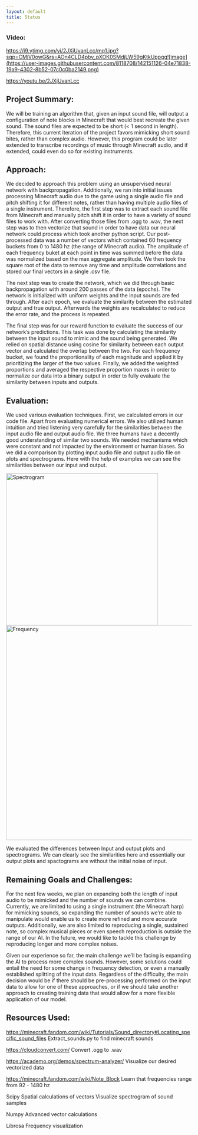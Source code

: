 ```yaml
---
layout: default
title: Status
---
```


### Video:
https://i9.ytimg.com/vi/2JXjUvanLcc/mq1.jpg?sqp=CMjV0owG&rs=AOn4CLD4pbv_pXOK0SMdjLW59gKtkUppgg![image](https://user-images.githubusercontent.com/8118708/142151126-04e71838-19a9-4302-8b52-07c0c0ba2149.png)

https://youtu.be/2JXjUvanLcc

## Project Summary:

We will be training an algorithm that, given an input sound file, will output a configuration of note blocks in Minecraft that would best recreate the given sound. The sound files are expected to be short (< 1 second in length). Therefore, this current iteration of the project favors mimicking short sound bites, rather than complex audio. However, this program could be later extended to transcribe recordings of music through Minecraft audio, and if extended, could even do so for existing instruments.

## Approach:

We decided to approach this problem using an unsupervised neural network with backpropagation. Additionally, we ran into initial issues processing Minecraft audio due to the game using a single audio file and pitch shifting it for different notes, rather than having multiple audio files of a single instrument. Therefore, the first step was to extract each sound file from Minecraft and manually pitch shift it in order to have a variety of sound files to work with. After converting those files from .ogg to .wav, the next step was to then vectorize that sound in order to have data our neural network could process which took another python script. Our post-processed data was a number of vectors which contained 60 frequency buckets from 0 to 1480 hz (the range of Minecraft audio). The amplitude of each frequency buket at each point in time was summed before the data was normalized based on the max aggregate amplitude. We then took the square root of the data to remove any time and amplitude correlations and stored our final vectors in a single .csv file.

The next step was to create the network, which we did through basic backpropagation with around 200 passes of the data (epochs). The network is initialized with uniform weights and the input sounds are fed through. After each epoch, we evaluate the similarity between the estimated output and true output. Afterwards the weights are recalculated to reduce the error rate, and the process is repeated.

The final step was for our reward function to evaluate the success of our network’s predictions. This task was done by calculating the similarity between the input sound to mimic and the sound being generated. We relied on spatial distance using cosine for similarity between each output vector and calculated the overlap between the two. For each frequency bucket, we found the proportionality of each magnitude and applied it by prioritizing the larger of the two values. Finally, we added the weighted proportions and averaged the respective proportion maxes in order to normalize our data into a binary output in order to fully evaluate the similarity between inputs and outputs.


## Evaluation:

We used various evaluation techniques. First, we calculated errors in our code file. Apart from evaluating numerical errors.  We also utilized human intuition and tried listening very carefully  for the similarities between the input audio file and output audio file. We three humans have a decently  good understanding of similar two sounds. We needed mechanisms which were constant and not impacted by the environment or human biases. So we did a comparison by plotting input audio file and output audio file on plots and  spectrograms. Here with the help of examples we can see the similarities between our input and output.

<img width="412" alt="Spectrogram" src="https://user-images.githubusercontent.com/8118708/142148139-4cecbad3-0f04-4d0e-9b7c-b437c369679e.png">

<img width="583" alt="Frequency" src="https://user-images.githubusercontent.com/8118708/142148128-6f4583d6-4157-43bb-acd7-1305561d95e7.png">

We evaluated the differences between Input and output plots and spectrograms. We can clearly see the similarities here and essentially our output plots and spactograms are without the initial noise of input. 

## Remaining Goals and Challenges:

For the next few weeks, we plan on expanding both the length of input audio to be mimicked and the number of sounds we can combine. Currently, we are limited to using a single instrument (the Minecraft harp) for mimicking sounds, so expanding the number of sounds we’re able to manipulate would enable us to create more refined and more accurate outputs. Additionally, we are also limited to reproducing a single, sustained note, so complex musical pieces or even speech reproduction is outside the range of our AI. In the future, we would like to tackle this challenge by reproducing longer and more complex noises.

Given our experience so far, the main challenge we’ll be facing is expanding the AI to process more complex sounds. However, some solutions could entail the need for some change in frequency detection, or even a manually established splitting of the input data. Regardless of the difficulty, the main decision would be if there should be pre-processing performed on the input data to allow for one of these approaches, or if we should take another approach to creating training data that would allow for a more flexible application of our model.


## Resources Used:
https://minecraft.fandom.com/wiki/Tutorials/Sound_directory#Locating_specific_sound_files
Extract_sounds.py to find minecraft sounds

https://cloudconvert.com/
Convert .ogg to .wav

https://academo.org/demos/spectrum-analyzer/
Visualize our desired vectorized data

https://minecraft.fandom.com/wiki/Note_Block
Learn that frequencies range from 92 - 1480 hz

Scipy
Spatial calculations of vectors
Visualize spectrogram of sound samples

Numpy
Advanced vector calculations

Librosa
Frequency visualization


